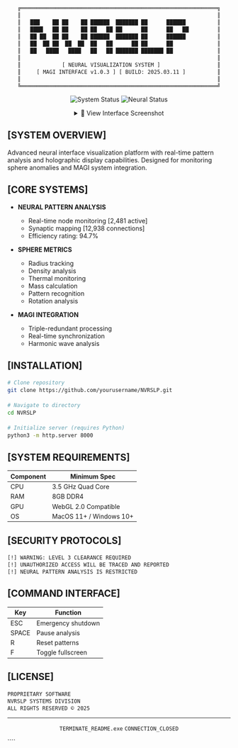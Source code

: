 <div align="center">

```
╔══════════════════════════════════════════════════════════════╗
║                                                              ║
║   ███    ██ ██    ██ ██████  ███████ ██      ██████          ║
║   ████   ██ ██    ██ ██   ██ ██      ██      ██   ██         ║
║   ██ ██  ██ ██    ██ ██████  ███████ ██      ██████          ║
║   ██  ██ ██  ██  ██  ██   ██      ██ ██      ██              ║
║   ██   ████   ████   ██   ██ ███████ ███████ ██              ║
║                                                              ║
║             [ NEURAL VISUALIZATION SYSTEM ]                  ║
║     [ MAGI INTERFACE v1.0.3 ] [ BUILD: 2025.03.11 ]          ║
║                                                              ║
╚══════════════════════════════════════════════════════════════╝
```

![System Status](https://img.shields.io/badge/MAGI%20SYNC-ACTIVE-00ff00?style=for-the-badge)
![Neural Status](https://img.shields.io/badge/NEURAL%20PATTERN-STABLE-00ff00?style=for-the-badge)

<details>
<summary>📸 View Interface Screenshot</summary>
<img src="images/NVRSLP-preview.png" alt="NVRSLP Interface" width="800px"/>
</details>

</div>

## [SYSTEM OVERVIEW]

Advanced neural interface visualization platform with real-time pattern analysis and holographic display capabilities. Designed for monitoring sphere anomalies and MAGI system integration.

## [CORE SYSTEMS]

- **NEURAL PATTERN ANALYSIS**
  - Real-time node monitoring [2,481 active]
  - Synaptic mapping [12,938 connections]
  - Efficiency rating: 94.7%

- **SPHERE METRICS**
  - Radius tracking
  - Density analysis
  - Thermal monitoring
  - Mass calculation
  - Pattern recognition
  - Rotation analysis

- **MAGI INTEGRATION**
  - Triple-redundant processing
  - Real-time synchronization
  - Harmonic wave analysis

## [INSTALLATION]

```bash
# Clone repository
git clone https://github.com/yourusername/NVRSLP.git

# Navigate to directory
cd NVRSLP

# Initialize server (requires Python)
python3 -m http.server 8000
```

## [SYSTEM REQUIREMENTS]

| Component | Minimum Spec |
|-----------|-------------|
| CPU | 3.5 GHz Quad Core |
| RAM | 8GB DDR4 |
| GPU | WebGL 2.0 Compatible |
| OS | MacOS 11+ / Windows 10+ |

## [SECURITY PROTOCOLS]

```
[!] WARNING: LEVEL 3 CLEARANCE REQUIRED
[!] UNAUTHORIZED ACCESS WILL BE TRACED AND REPORTED
[!] NEURAL PATTERN ANALYSIS IS RESTRICTED
```

## [COMMAND INTERFACE]

| Key | Function |
|-----|----------|
| ESC | Emergency shutdown |
| SPACE | Pause analysis |
| R | Reset patterns |
| F | Toggle fullscreen |

## [LICENSE]

```
PROPRIETARY SOFTWARE
NVRSLP SYSTEMS DIVISION
ALL RIGHTS RESERVED © 2025
```

<div align="center">

---
`TERMINATE_README.exe`
`CONNECTION_CLOSED`

</div>
````
